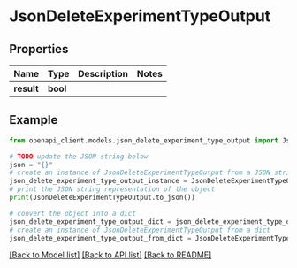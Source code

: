 # JsonDeleteExperimentTypeOutput


## Properties

Name | Type | Description | Notes
------------ | ------------- | ------------- | -------------
**result** | **bool** |  | 

## Example

```python
from openapi_client.models.json_delete_experiment_type_output import JsonDeleteExperimentTypeOutput

# TODO update the JSON string below
json = "{}"
# create an instance of JsonDeleteExperimentTypeOutput from a JSON string
json_delete_experiment_type_output_instance = JsonDeleteExperimentTypeOutput.from_json(json)
# print the JSON string representation of the object
print(JsonDeleteExperimentTypeOutput.to_json())

# convert the object into a dict
json_delete_experiment_type_output_dict = json_delete_experiment_type_output_instance.to_dict()
# create an instance of JsonDeleteExperimentTypeOutput from a dict
json_delete_experiment_type_output_from_dict = JsonDeleteExperimentTypeOutput.from_dict(json_delete_experiment_type_output_dict)
```
[[Back to Model list]](../README.md#documentation-for-models) [[Back to API list]](../README.md#documentation-for-api-endpoints) [[Back to README]](../README.md)


